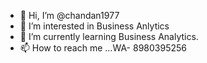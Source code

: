 - 👋 Hi, I’m @chandan1977
- 👀 I’m interested in Business Anlytics
- 🌱 I’m currently learning Business Analytics.
- 📫 How to reach me ...WA- 8980395256

<!---
chandan1977/chandan1977 is a ✨ special ✨ repository because its `README.md` (this file) appears on your GitHub profile.
You can click the Preview link to take a look at your changes.
--->
